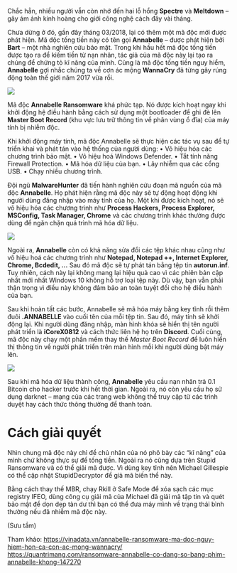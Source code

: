 Chắc hẳn, nhiều người vẫn còn nhớ đến hai lỗ hổng **Spectre** và **Meltdown** – gây ám ảnh kinh hoàng cho giới công nghệ cách đây vài tháng.

Chưa dừng ở đó, gần đây tháng 03/2018, lại có thêm một mã độc mới được phát hiện. Mã độc tống tiền này có tên gọi **Annabelle** – được phát hiện bởi **Bart** – một nhà nghiên cứu bảo mật. Trong khi hầu hết mã độc tống tiền được tạo ra để kiếm tiền từ nạn nhân, tác giả của mã độc này lại tạo ra chúng để chứng tỏ kĩ năng của mình. Cũng là mã độc tống tiền nguy hiểm, **Annabelle** gợi nhắc chúng ta về cơn ác mộng **WannaCry** đã từng gây rúng động toàn thế giới năm 2017 vừa rồi.

![](https://images.viblo.asia/24f88419-44b7-4eb5-af4d-79bdde50c59c.jpg)

Mã độc **Annabelle Ransomware** khá phức tạp. Nó được kích hoạt ngay khi khởi động hệ điều hành bằng cách sử dụng một bootloader để ghi đè lên **Master Boot Record** (khu vực lưu trữ thông tin về phân vùng ổ đĩa) của máy tính bị nhiễm độc.

Khi khởi động máy tính, mã độc Annabelle sẽ thực hiện các tác vụ sau để tự triển khai và phát tán vào hệ thống của người dùng:
• Vô hiệu hóa các chương trình bảo mật.
• Vô hiệu hoá Windows Defender.
• Tắt tính năng Firewall Protection.
• Mã hóa dữ liệu của bạn.
• Lây nhiễm qua các cổng USB.
• Chạy nhiều chương trình.

Đội ngũ **MalwareHunter** đã tiến hành nghiên cứu đoạn mã nguồn của mã độc **Annabelle**. Họ phát hiện rằng mã độc này sẽ tự động hoạt động khi người dùng đăng nhập vào máy tính của họ. Một khi được kích hoạt, nó sẽ vô hiệu hóa các chương trình như **Process Hackers, Process Explorer, MSConfig, Task Manager, Chrome** và các chương trình khác thường được dùng để ngăn chặn quá trình mã hóa dữ liệu.

![](https://images.viblo.asia/6f4638bb-a4af-4670-9120-98d95aa508cd.jpg)

Ngoài ra, **Annabelle** còn có khả năng sửa đổi các tệp khác nhau cũng như vô hiệu hoá các chương trình như **Notepad, Notepad ++, Internet Explorer, Chrome, Bcdedit, …** Sau đó mã độc sẽ tự phát tán bằng tệp tin **autorun.inf**. Tuy nhiên, cách này lại không mang lại hiệu quả cao vì các phiên bản cập nhất mới nhất Windows 10 không hỗ trợ loại tệp này. Dù vậy, bạn vẫn phải thận trọng vì điều này không đảm bảo an toàn tuyệt đối cho hệ điều hành của bạn.

Sau khi hoàn tất các bước, Annabelle sẽ mã hóa máy bằng key tĩnh rồi thêm đuôi **.ANNABELLE** vào cuối tên của mỗi tệp tin. Sau đó, máy tính sẽ khởi động lại. Khi người dùng đăng nhập, màn hình khóa sẽ hiển thị tên người phát triển là **iCoreX0812** và cách thức liên hệ họ trên **Discord**. Cuối cùng, mã độc này chạy một phần mềm thay thế *Master Boot Record* để luôn hiển thị thông tin về người phát triển trên màn hình mỗi khi người dùng bật máy lên.

![](https://images.viblo.asia/3d23f0b3-2ccc-48c8-a322-449662219df3.jpg)

Sau khi mã hóa dữ liệu thành công, **Annabelle** yêu cầu nạn nhân trả 0.1 Bitcoin cho hacker trước khi hết thời gian. Ngoài ra, nó còn yêu cầu họ sử dụng darknet – mạng của các trang web không thể truy cập từ các trình duyệt hay cách thức thông thường để thanh toán.
# Cách giải quyết
Nhìn chung mã độc này chỉ để chủ nhân của nó phô bày các “kĩ năng” của mình chứ không thực sự để tống tiền. Ngoài ra nó cũng dựa trên Stupid Ransomware và có thể giải mã được. Vì dùng key tĩnh nên Michael Gillespie có thể cập nhật StupidDecryptor để giả mã biến thể này.


Bằng cách thay thế MBR, chạy Rkill ở Safe Mode để xóa sạch các mục registry IFEO, dùng công cụ giải mã của Michael đã giải mã tập tin và quét bảo mật để dọn dẹp tàn dư thì bạn có thể đưa máy mình về trạng thái bình thường nếu đã nhiễm mã độc này.

(Sưu tầm)

Tham khảo: 
https://vinadata.vn/annabelle-ransomware-ma-doc-nguy-hiem-hon-ca-con-ac-mong-wannacry/
https://quantrimang.com/ransomware-annabelle-co-dang-so-bang-phim-annabelle-khong-147270